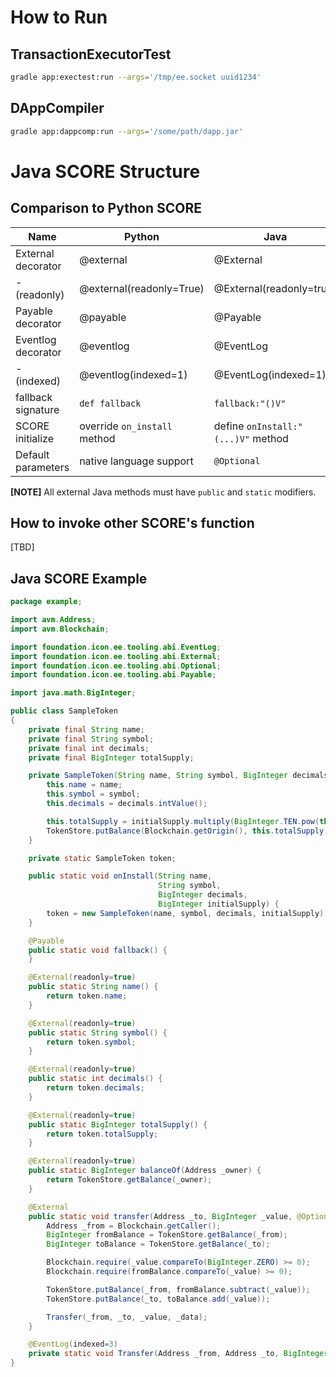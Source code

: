# How to Run

## TransactionExecutorTest

```bash
gradle app:exectest:run --args='/tmp/ee.socket uuid1234'
```

## DAppCompiler

```bash
gradle app:dappcomp:run --args='/some/path/dapp.jar'
```

# Java SCORE Structure

## Comparison to Python SCORE

| Name | Python | Java |
|---|---|---|
| External decorator | @external | @External |
| - (readonly)| @external(readonly=True) | @External(readonly=true) |
| Payable decorator | @payable | @Payable |
| Eventlog decorator | @eventlog | @EventLog |
| - (indexed) | @eventlog(indexed=1) | @EventLog(indexed=1) |
| fallback signature | `def fallback` | `fallback:"()V"` |
| SCORE initialize | override `on_install` method | define `onInstall:"(...)V"` method |
| Default parameters | native language support | `@Optional` |

**[NOTE]** All external Java methods must have `public` and `static` modifiers.

## How to invoke other SCORE's function
[TBD]

## Java SCORE Example

```Java
package example;

import avm.Address;
import avm.Blockchain;

import foundation.icon.ee.tooling.abi.EventLog;
import foundation.icon.ee.tooling.abi.External;
import foundation.icon.ee.tooling.abi.Optional;
import foundation.icon.ee.tooling.abi.Payable;

import java.math.BigInteger;

public class SampleToken
{
    private final String name;
    private final String symbol;
    private final int decimals;
    private final BigInteger totalSupply;

    private SampleToken(String name, String symbol, BigInteger decimals, BigInteger initialSupply) {
        this.name = name;
        this.symbol = symbol;
        this.decimals = decimals.intValue();

        this.totalSupply = initialSupply.multiply(BigInteger.TEN.pow(this.decimals));
        TokenStore.putBalance(Blockchain.getOrigin(), this.totalSupply);
    }

    private static SampleToken token;

    public static void onInstall(String name,
                                 String symbol,
                                 BigInteger decimals,
                                 BigInteger initialSupply) {
        token = new SampleToken(name, symbol, decimals, initialSupply);
    }

    @Payable
    public static void fallback() {
    }

    @External(readonly=true)
    public static String name() {
        return token.name;
    }

    @External(readonly=true)
    public static String symbol() {
        return token.symbol;
    }

    @External(readonly=true)
    public static int decimals() {
        return token.decimals;
    }

    @External(readonly=true)
    public static BigInteger totalSupply() {
        return token.totalSupply;
    }

    @External(readonly=true)
    public static BigInteger balanceOf(Address _owner) {
        return TokenStore.getBalance(_owner);
    }

    @External
    public static void transfer(Address _to, BigInteger _value, @Optional byte[] _data) {
        Address _from = Blockchain.getCaller();
        BigInteger fromBalance = TokenStore.getBalance(_from);
        BigInteger toBalance = TokenStore.getBalance(_to);

        Blockchain.require(_value.compareTo(BigInteger.ZERO) >= 0);
        Blockchain.require(fromBalance.compareTo(_value) >= 0);

        TokenStore.putBalance(_from, fromBalance.subtract(_value));
        TokenStore.putBalance(_to, toBalance.add(_value));

        Transfer(_from, _to, _value, _data);
    }

    @EventLog(indexed=3)
    private static void Transfer(Address _from, Address _to, BigInteger _value, byte[] _data) {}
}
```

